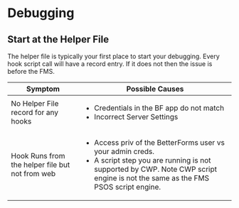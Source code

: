 # Debugging

## Start at the Helper File

The helper file is typically your first place to start your debugging. Every hook script call will have a record entry. If it does not then the issue is before the FMS.

| Symptom                                         | Possible Causes                                                                                                                                                                                                 |
| ----------------------------------------------- | --------------------------------------------------------------------------------------------------------------------------------------------------------------------------------------------------------------- |
| No Helper File record for any hooks             | <ul><li>Credentials in the BF app do not match</li><li>Incorrect Server Settings</li></ul>                                                                                                                      |
| Hook Runs from the helper file but not from web | <ul><li>Access priv of the BetterForms user vs your admin creds.</li><li>A script step you are running is not supported by CWP. Note CWP script engine is not the same as the FMS PSOS script engine.</li></ul> |
